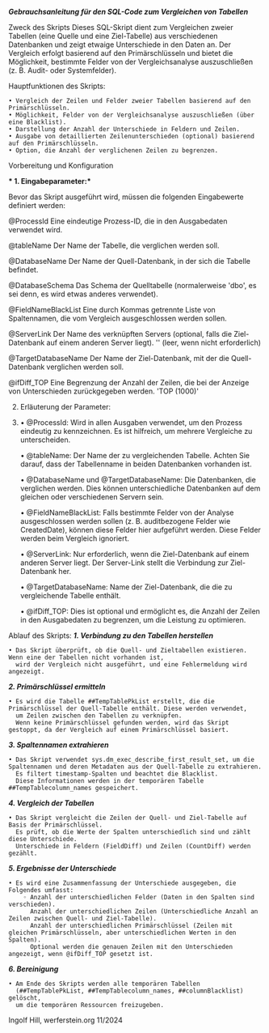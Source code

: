 __*Gebrauchsanleitung für den SQL-Code zum Vergleichen von Tabellen*__

Zweck des Skripts
Dieses SQL-Skript dient zum Vergleichen zweier Tabellen (eine Quelle und eine Ziel-Tabelle) aus verschiedenen Datenbanken und zeigt etwaige Unterschiede in den Daten an.
Der Vergleich erfolgt basierend auf den Primärschlüsseln und bietet die Möglichkeit, bestimmte Felder von der Vergleichsanalyse auszuschließen (z. B. Audit- oder Systemfelder).

Hauptfunktionen des Skripts:

    • Vergleich der Zeilen und Felder zweier Tabellen basierend auf den Primärschlüsseln.    
    • Möglichkeit, Felder von der Vergleichsanalyse auszuschließen (über eine Blacklist).    
    • Darstellung der Anzahl der Unterschiede in Feldern und Zeilen.    
    • Ausgabe von detaillierten Zeilenunterschieden (optional) basierend auf den Primärschlüsseln.    
    • Option, die Anzahl der verglichenen Zeilen zu begrenzen.
    
Vorbereitung und Konfiguration

__* 1. Eingabeparameter:*__

Bevor das Skript ausgeführt wird, müssen die folgenden Eingabewerte definiert werden:

@ProcessId 					Eine eindeutige Prozess-ID, die in den Ausgabedaten verwendet wird.

@tableName 					Der Name der Tabelle, die verglichen werden soll.

@DatabaseName				Der Name der Quell-Datenbank, in der sich die Tabelle befindet.

@DatabaseSchema			Das Schema der Quelltabelle (normalerweise 'dbo', es sei denn, es wird etwas anderes verwendet).

@FieldNameBlackList	Eine durch Kommas getrennte Liste von Spaltennamen, die vom Vergleich ausgeschlossen werden sollen.

@ServerLink					Der Name des verknüpften Servers (optional, falls die Ziel-Datenbank auf einem anderen Server liegt). '' (leer, wenn nicht erforderlich)

@TargetDatabaseName Der Name der Ziel-Datenbank, mit der die Quell-Datenbank verglichen werden soll.

@ifDiff_TOP					Eine Begrenzung der Anzahl der Zeilen, die bei der Anzeige von Unterschieden zurückgegeben werden.		'TOP (1000)'

2. Erläuterung der Parameter:
3. 
    • @ProcessId: Wird in allen Ausgaben verwendet, um den Prozess eindeutig zu kennzeichnen. Es ist hilfreich, um mehrere Vergleiche zu unterscheiden.
   
    • @tableName: Der Name der zu vergleichenden Tabelle. Achten Sie darauf, dass der Tabellenname in beiden Datenbanken vorhanden ist.
   
    • @DatabaseName und @TargetDatabaseName: Die Datenbanken, die verglichen werden. Dies können unterschiedliche Datenbanken auf dem gleichen oder verschiedenen Servern sein.
   
    • @FieldNameBlackList: Falls bestimmte Felder von der Analyse ausgeschlossen werden sollen (z. B. auditbezogene Felder wie CreatedDate),
      können diese Felder hier aufgeführt werden. Diese Felder werden beim Vergleich ignoriert.
   
    • @ServerLink: Nur erforderlich, wenn die Ziel-Datenbank auf einem anderen Server liegt. Der Server-Link stellt die Verbindung zur Ziel-Datenbank her.
   
    • @TargetDatabaseName: Name der Ziel-Datenbank, die die zu vergleichende Tabelle enthält.
   
    • @ifDiff_TOP: Dies ist optional und ermöglicht es, die Anzahl der Zeilen in den Ausgabedaten zu begrenzen, um die Leistung zu optimieren.

Ablauf des Skripts:
__*1. Verbindung zu den Tabellen herstellen*__

    • Das Skript überprüft, ob die Quell- und Zieltabellen existieren. Wenn eine der Tabellen nicht vorhanden ist,
      wird der Vergleich nicht ausgeführt, und eine Fehlermeldung wird angezeigt.
__*2. Primärschlüssel ermitteln*__

    • Es wird die Tabelle ##TempTablePkList erstellt, die die Primärschlüssel der Quell-Tabelle enthält. Diese werden verwendet,
      um Zeilen zwischen den Tabellen zu verknüpfen.
      Wenn keine Primärschlüssel gefunden werden, wird das Skript gestoppt, da der Vergleich auf einem Primärschlüssel basiert.
__*3. Spaltennamen extrahieren*__

    • Das Skript verwendet sys.dm_exec_describe_first_result_set, um die Spaltennamen und deren Metadaten aus der Quell-Tabelle zu extrahieren.
      Es filtert timestamp-Spalten und beachtet die Blacklist.
      Diese Informationen werden in der temporären Tabelle ##TempTablecolumn_names gespeichert.
__*4. Vergleich der Tabellen*__

    • Das Skript vergleicht die Zeilen der Quell- und Ziel-Tabelle auf Basis der Primärschlüssel.
      Es prüft, ob die Werte der Spalten unterschiedlich sind und zählt diese Unterschiede.
      Unterschiede in Feldern (FieldDiff) und Zeilen (CountDiff) werden gezählt.
__*5. Ergebnisse der Unterschiede*__

    • Es wird eine Zusammenfassung der Unterschiede ausgegeben, die Folgendes umfasst:
        ◦ Anzahl der unterschiedlichen Felder (Daten in den Spalten sind verschieden).
          Anzahl der unterschiedlichen Zeilen (Unterschiedliche Anzahl an Zeilen zwischen Quell- und Ziel-Tabelle).
          Anzahl der unterschiedlichen Primärschlüssel (Zeilen mit gleichen Primärschlüsseln, aber unterschiedlichen Werten in den Spalten).
          Optional werden die genauen Zeilen mit den Unterschieden angezeigt, wenn @ifDiff_TOP gesetzt ist.
__*6. Bereinigung*__

    • Am Ende des Skripts werden alle temporären Tabellen 
      (##TempTablePkList, ##TempTablecolumn_names, ##columnBlacklist) gelöscht,
      um die temporären Ressourcen freizugeben.


Ingolf Hill, werferstein.org 11/2024
